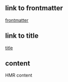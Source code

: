 ## link to frontmatter

[frontmatter](./frontmatter.md)

## link to title

[title](./title.md)

## content

HMR content
